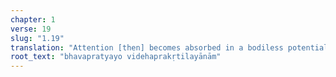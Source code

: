```yaml
---
chapter: 1
verse: 19
slug: "1.19"
translation: "Attention [then] becomes absorbed in a bodiless potential."
root_text: "bhavapratyayo videhaprakṛtilayānām"
---
```


